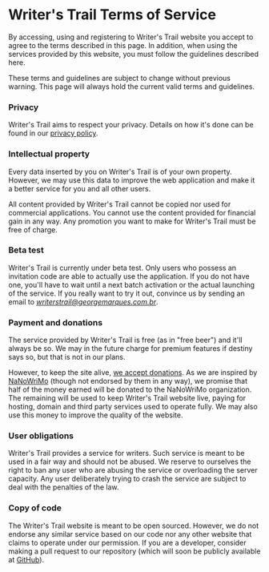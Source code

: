 # Writer's Trail Terms of Service

By accessing, using and registering to Writer's Trail website you accept to agree to the terms described in this page. In addition, when using the services provided by this website, you must follow the guidelines described here.

These terms and guidelines are subject to change without previous warning. This page will always hold the current valid terms and guidelines.

### Privacy

Writer's Trail aims to respect your privacy. Details on how it's done can be found in our [privacy policy](/privacy).

### Intellectual property

Every data inserted by you on Writer's Trail is of your own property. However, we may use this data to improve the web application and make it a better service for you and all other users.

All content provided by Writer's Trail cannot be copied nor used for commercial applications. You cannot use the content provided for financial gain in any way. Any promotion you want to make for Writer's Trail must be free of charge.

### Beta test

Writer's Trail is currently under beta test. Only users who possess an invitation code are able to actually use the application. If you do not have one, you'll have to wait until a next batch activation or the actual launching of the service. If you really want to try it out, convince us by sending an email to *writerstrail@georgemarques.com.br*.

### Payment and donations

The service provided by Writer's Trail is free (as in "free beer") and it'll always be so. We may in the future charge for premium features if destiny says so, but that is not in our plans.

However, to keep the site alive, [we accept donations](/donations). As we are inspired by [NaNoWriMo](http://nanowrimo.org) (though not endorsed by them in any way), we promise that half of the money earned will be donated to the NaNoWriMo organization. The remaining will be used to keep Writer's Trail website live, paying for hosting, domain and third party services used to operate fully. We may also use this money to improve the quality of the website.

### User obligations

Writer's Trail provides a service for writers. Such service is meant to be used in a fair way and should not be abused. We reserve to ourselves the right to ban any user who are abusing the service or overloading the server capacity. Any user deliberately trying to crash the service are subject to deal with the penalties of the law.

### Copy of code

The Writer's Trail website is meant to be open sourced. However, we do not endorse any similar service based on our code nor any other website that claims to operate under our permission. If you are a developer, consider making a pull request to our repository (which will soon be publicly available at [GitHub](https://github.com/flikore/writerstrail/)).